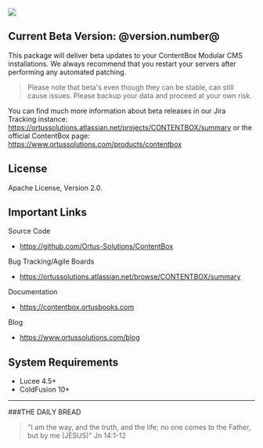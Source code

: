 <img src="https://www.contentboxcms.org/__media/ContentBox_300.png" class="img-thumbnail"/>

## Current Beta Version: @version.number@

This package will deliver beta updates to your ContentBox Modular CMS installations. We always recommend that you restart your servers after performing any automated patching.

> Please note that beta's even though they can be stable, can still cause issues. Please backup your data and proceed at your own risk.

You can find much more information about beta releases in our Jira Tracking instance: https://ortussolutions.atlassian.net/projects/CONTENTBOX/summary or the official ContentBox page: https://www.ortussolutions.com/products/contentbox

## License
Apache License, Version 2.0.

## Important Links

Source Code
- https://github.com/Ortus-Solutions/ContentBox

Bug Tracking/Agile Boards
- https://ortussolutions.atlassian.net/browse/CONTENTBOX/summary

Documentation
- https://contentbox.ortusbooks.com

Blog
- https://www.ortussolutions.com/blog

## System Requirements
- Lucee 4.5+
- ColdFusion 10+

---
 
###THE DAILY BREAD
 > "I am the way, and the truth, and the life; no one comes to the Father, but by me (JESUS)" Jn 14:1-12